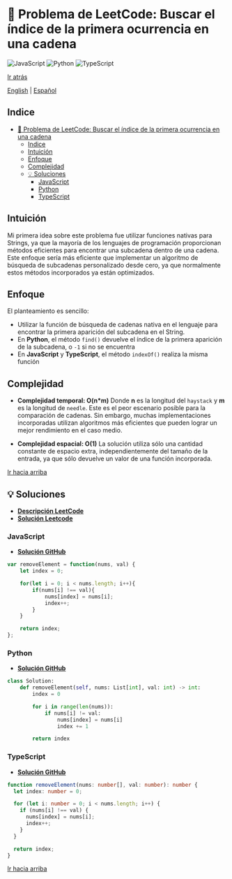 # 🤔 Problema de LeetCode: Buscar el índice de la primera ocurrencia en una cadena

![JavaScript](https://img.shields.io/badge/JavaScript-F7DF1E?logo=javascript&logoColor=black)
![Python](https://img.shields.io/badge/Python-3776AB?logo=python&logoColor=white)
![TypeScript](https://img.shields.io/badge/TypeScript-3178C6?logo=typescript&logoColor=white)

[Ir atrás](../README.md)

[English](./28.FindTheIndexOfTheFirstOccurrenceInAString.md) | [Español](./28.FindTheIndexOfTheFirstOccurrenceInAString-es.md)

## Indice

- [🤔 Problema de LeetCode: Buscar el índice de la primera ocurrencia en una cadena](#-problema-de-leetcode-buscar-el-índice-de-la-primera-ocurrencia-en-una-cadena)
  - [Indice](#indice)
  - [Intuición](#intuición)
  - [Enfoque](#enfoque)
  - [Complejidad](#complejidad)
  - [💡 Soluciones](#-soluciones)
    - [JavaScript](#javascript)
    - [Python](#python)
    - [TypeScript](#typescript)

## Intuición

Mi primera idea sobre este problema fue utilizar funciones nativas para Strings, ya que la mayoría de los lenguajes de programación proporcionan métodos eficientes para encontrar una subcadena dentro de una cadena. Este enfoque sería más eficiente que implementar un algoritmo de búsqueda de subcadenas personalizado desde cero, ya que normalmente estos métodos incorporados ya están optimizados.

## Enfoque

El planteamiento es sencillo:

- Utilizar la función de búsqueda de cadenas nativa en el lenguaje para encontrar la primera aparición del subcadena en el String.
- En **Python**, el método `find()` devuelve el índice de la primera aparición de la subcadena, o `-1` si no se encuentra
- En **JavaScript** y **TypeScript**, el método `indexOf()` realiza la misma función

## Complejidad

- **Complejidad temporal: O(n*m)**
Donde **n** es la longitud del `haystack` y **m** es la longitud de `needle`. Este es el peor escenario posible para la comparación de cadenas. Sin embargo, muchas implementaciones incorporadas utilizan algoritmos más eficientes que pueden lograr un mejor rendimiento en el caso medio.

- **Complejidad espacial: O(1)**
La solución utiliza sólo una cantidad constante de espacio extra, independientemente del tamaño de la entrada, ya que sólo devuelve un valor de una función incorporada.

[Ir hacia arriba](#indice)

## 💡 Soluciones

- **[Descripción LeetCode](https://leetcode.com/problems/find-the-index-of-the-first-occurrence-in-a-string/description/)**
- **[Solución Leetcode](https://leetcode.com/problems/find-the-index-of-the-first-occurrence-in-a-string/solutions/6550974/indexof-find-solution-by-danielpaez-dev-53al/)**

### JavaScript

- **[Solución GitHub](../solutions/JavaScript/28.FindTheIndexOfTheFirstOccurrenceInAString.js)**

```javascript
var removeElement = function(nums, val) {
    let index = 0;

    for(let i = 0; i < nums.length; i++){
        if(nums[i] !== val){
            nums[index] = nums[i];
            index++;
        }
    }

    return index;
};
```

### Python

- **[Solución GitHub](../solutions/Python/28.FindTheIndexOfTheFirstOccurrenceInAString.py)**

```python
class Solution:
    def removeElement(self, nums: List[int], val: int) -> int:
        index = 0

        for i in range(len(nums)):
            if nums[i] != val:
                nums[index] = nums[i]
                index += 1

        return index
```

### TypeScript

- **[Solución GitHub](../solutions/TypeScript/28.FindTheIndexOfTheFirstOccurrenceInAString.ts)**

```typescript
function removeElement(nums: number[], val: number): number {
  let index: number = 0;

  for (let i: number = 0; i < nums.length; i++) {
    if (nums[i] !== val) {
      nums[index] = nums[i];
      index++;
    }
  }

  return index;
}
```

[Ir hacia arriba](#indice)
